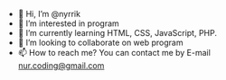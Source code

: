 - 👋 Hi, I’m @nyrrik
- 👀 I’m interested in program
- 🌱 I’m currently learning HTML, CSS, JavaScript, PHP.
- 💞️ I’m looking to collaborate on web program
- 📫 How to reach me? You can contact me by E-mail nur.coding@gmail.com
<!---
nyrrik/nyrrik is a ✨ special ✨ repository because its `README.md` (this file) appears on your GitHub profile.
You can click the Preview link to take a look at your changes.
--->
